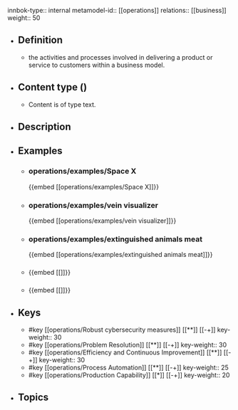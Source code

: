 innbok-type:: internal
metamodel-id:: [[operations]]
relations:: [[business]]
weight:: 50

- ## Definition
  - the activities and processes involved in delivering a product or service to customers within a business model.
- ## Content type ()
  - Content is of type text.
  
- ## Description
- ## Examples
  - ### operations/examples/Space X
    {{embed [[operations/examples/Space X]]}}
  - ### operations/examples/vein visualizer
    {{embed [[operations/examples/vein visualizer]]}}
  - ### operations/examples/extinguished animals meat
    {{embed [[operations/examples/extinguished animals meat]]}}
  - ### 
    {{embed [[]]}}
  - ### 
    {{embed [[]]}}
  
- ## Keys
  - #key [[operations/Robust cybersecurity measures]] [[**]] [[-+]]
    key-weight:: 30
  - #key [[operations/Problem Resolution]] [[**]] [[-+]]
    key-weight:: 30
  - #key [[operations/Efficiency and Continuous Improvement]] [[**]] [[-+]]
    key-weight:: 30
  - #key [[operations/Process Automation]] [[**]] [[-+]]
    key-weight:: 25
  - #key [[operations/Production Capability]] [[*]] [[-+]]
    key-weight:: 20
- ## Topics
  

